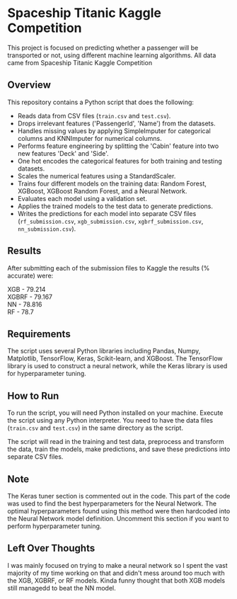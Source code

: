# Spaceship Titanic Kaggle Competition

This project is focused on predicting whether a passenger will be transported or not, using different machine learning algorithms. All data came from Spaceship Titanic Kaggle Competition


## Overview

This repository contains a Python script that does the following:

- Reads data from CSV files (`train.csv` and `test.csv`).
- Drops irrelevant features ('PassengerId', 'Name') from the datasets.
- Handles missing values by applying SimpleImputer for categorical columns and KNNImputer for numerical columns.
- Performs feature engineering by splitting the 'Cabin' feature into two new features 'Deck' and 'Side'.
- One hot encodes the categorical features for both training and testing datasets.
- Scales the numerical features using a StandardScaler.
- Trains four different models on the training data: Random Forest, XGBoost, XGBoost Random Forest, and a Neural Network.
- Evaluates each model using a validation set.
- Applies the trained models to the test data to generate predictions.
- Writes the predictions for each model into separate CSV files (`rf_submission.csv`, `xgb_submission.csv`, `xgbrf_submission.csv`, `nn_submission.csv`).

## Results
After submitting each of the submission files to Kaggle the results (% accurate) were:

XGB - 79.214  
XGBRF - 79.167  
NN - 78.816  
RF - 78.7

## Requirements

The script uses several Python libraries including Pandas, Numpy, Matplotlib, TensorFlow, Keras, Scikit-learn, and XGBoost. The TensorFlow library is used to construct a neural network, while the Keras library is used for hyperparameter tuning.

## How to Run

To run the script, you will need Python installed on your machine. Execute the script using any Python interpreter. You need to have the data files (`train.csv` and `test.csv`) in the same directory as the script.

The script will read in the training and test data, preprocess and transform the data, train the models, make predictions, and save these predictions into separate CSV files.

## Note

The Keras tuner section is commented out in the code. This part of the code was used to find the best hyperparameters for the Neural Network. The optimal hyperparameters found using this method were then hardcoded into the Neural Network model definition. Uncomment this section if you want to perform hyperparameter tuning.

## Left Over Thoughts

I was mainly focused on trying to make a neural network so I spent the vast majority of my time working on that and didn't mess around too much with the XGB,
XGBRF, or RF models. Kinda funny thought that both XGB models still managedd to beat the NN model. 
